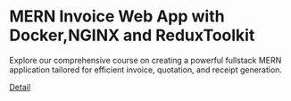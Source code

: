# MERN Invoice Web App with Docker,NGINX and ReduxToolkit

Explore our comprehensive course on creating a powerful fullstack MERN application tailored for efficient invoice, quotation, and receipt generation. 

[Detail](https://eduitfree.com/courses/mern-invoice-web-app-with-docker-nginx-and-reduxtoolkit)